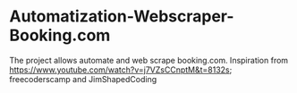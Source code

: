 # Automatization-Webscraper-Booking.com
The project allows automate and web scrape booking.com.
Inspiration from https://www.youtube.com/watch?v=j7VZsCCnptM&t=8132s; freecoderscamp and JimShapedCoding
